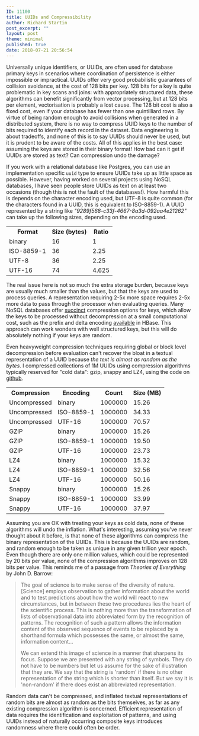 ```yaml
---
ID: 11100
title: UUIDs and Compressibility
author: Richard Startin
post_excerpt: ""
layout: post
theme: minimal
published: true
date: 2018-07-21 20:56:54
---
```

Universally unique identifiers, or UUIDs, are often used for database primary keys in scenarios where coordination of persistence is either impossible or impractical. UUIDs offer very good probabilistic guarantees of collision avoidance, at the cost of 128 bits per key. 128 bits for a key is quite problematic in key scans and joins: with appropriately structured data, these algorithms can benefit significantly from vector processing, but at 128 bits per element, vectorisation is probably a lost cause. The 128 bit cost is also a fixed cost, even if your database has fewer than one quintilliard rows. By virtue of being random enough to avoid collisions when generated in a distributed system, there is no way to compress UUID keys to the number of bits required to identify each record in the dataset. Data engineering is about tradeoffs, and none of this is to say UUIDs should never be used, but it is prudent to be aware of the costs. All of this applies in the best case: assuming the keys are stored in their binary format! How bad can it get if UUIDs are stored as text? Can compression undo the damage?

If you work with a relational database like Postgres, you can use an implementation specific `uuid` type to ensure UUIDs take up as little space as possible. However, having worked on several projects using NoSQL databases, I have seen people store UUIDs as text on at least two occasions (though this is not the fault of the databases!). How harmful this is depends on the character encoding used, but UTF-8 is quite common (for the characters found in a UUID, this is equivalent to ISO-8859-1). A UUID represented by a string like <em>"9289f568-c33f-4667-8a3d-092aa4e21262"</em> can take up the following sizes, depending on the encoding used.

<div class="table-holder">
<table class="table table-bordered table-hover table-condensed">
<tbody><tr>
<th>Format</th>
<th>Size (bytes)</th>
<th>Ratio</th>
</tr>
<tr>
<td>binary</td>
<td>16</td>
<td>1</td>
</tr>
<tr>
<td>ISO-8859-1</td>
<td>36</td>
<td>2.25</td>
</tr>
<tr>
<td>UTF-8</td>
<td>36</td>
<td>2.25</td>
</tr>
<tr>
<td>UTF-16</td>
<td>74</td>
<td>4.625</td>
</tr>
</tbody></table>
</div>

The real issue here is not so much the extra storage burden, because keys are usually much smaller than the values, but that the keys are used to process queries. A representation requiring 2-5x more space requires 2-5x more data to pass through the processor when evaluating queries. Many NoSQL databases offer <a href="https://en.wikipedia.org/wiki/Succinct_data_structure" rel="noopener" target="_blank">succinct</a> compression options for keys, which allow the keys to be processed without decompression at a small computational cost, such as the prefix and delta encoding <a href="https://archive.cloudera.com/cdh5/cdh/5/hbase-0.98.6-cdh5.3.8/book/compression.html">available</a> in HBase. This approach can work wonders with well structured keys, but this will do absolutely nothing if your keys are random. 

Even heavyweight compression techniques requiring global or block level decompression before evaluation can't recover the bloat in a textual representation of a UUID because <em>the text is almost as random as the bytes</em>. I compressed collections of 1M UUIDs using compression algorithms typically reserved for "cold data": gzip, snappy and LZ4, using the code on <a href="https://github.com/richardstartin/compression-experiment/blob/master/src/main/java/uk/co/openkappa/compression/UUIDBlockCompression.java" rel="noopener" target="_blank">github</a>. 

<div class="table-holder">
<table class="table table-bordered table-hover table-condensed">
<tbody><tr>
<th>Compression</th>
<th>Encoding</th>
<th>Count</th>
<th>Size (MB)</th>
</tr>
<tr>
<td>Uncompressed</td>
<td>binary</td>
<td>1000000</td>
<td>15.26</td>
</tr>
<tr>
<td>Uncompressed</td>
<td>ISO-8859-1</td>
<td>1000000</td>
<td>34.33</td>
</tr>
<tr>
<td>Uncompressed</td>
<td>UTF-16</td>
<td>1000000</td>
<td>70.57</td>
</tr>
<tr>
<td>GZIP</td>
<td>binary</td>
<td>1000000</td>
<td>15.26</td>
</tr>
<tr>
<td>GZIP</td>
<td>ISO-8859-1</td>
<td>1000000</td>
<td>19.50</td>
</tr>
<tr>
<td>GZIP</td>
<td>UTF-16</td>
<td>1000000</td>
<td>23.73</td>
</tr>
<tr>
<td>LZ4</td>
<td>binary</td>
<td>1000000</td>
<td>15.32</td>
</tr>
<tr>
<td>LZ4</td>
<td>ISO-8859-1</td>
<td>1000000</td>
<td>32.56</td>
</tr>
<tr>
<td>LZ4</td>
<td>UTF-16</td>
<td>1000000</td>
<td>50.16</td>
</tr>
<tr>
<td>Snappy</td>
<td>binary</td>
<td>1000000</td>
<td>15.26</td>
</tr>
<tr>
<td>Snappy</td>
<td>ISO-8859-1</td>
<td>1000000</td>
<td>33.99</td>
</tr>
<tr>
<td>Snappy</td>
<td>UTF-16</td>
<td>1000000</td>
<td>37.97</td>
</tr>
</tbody></table>
</div>

Assuming you are OK with treating your keys as cold data, none of these algorithms will undo the inflation. What's interesting, assuming you've never thought about it before, is that none of these algorithms can compress the binary representation of the UUIDs. This is because the UUIDs are random, and random enough to be taken as unique in any given trillion year epoch. Even though there are only one million values, which could be represented by 20 bits per value, none of the compression algorithms improves on 128 bits per value. This reminds me of a passage from <em>Theories of Everything</em> by John D. Barrow:

<blockquote>The goal of science is to make sense of the diversity of nature. [Science] employs observation to gather information about the world and to test predictions about how the world will react to new circumstances, but in between these two procedures lies the heart of the scientific process. This is nothing more than the transformation of lists of observational data into abbreviated form by the recognition of patterns. The recognition of such a pattern allows the information content of the observed sequence of events to be replaced by a shorthand formula which possesses the same, or almost the same, information content...

We can extend this image of science in a manner that sharpens its focus. Suppose we are presented with any string of symbols. They do not have to be numbers but let us assume for the sake of illustration that they are. We say that the string is 'random' if there is no other representation of the string which is shorter than itself. But we say it is 'non-random' if there does exist an abbreviated representation.</blockquote>

Random data can't be compressed, and inflated textual representations of random bits are almost as random as the bits themselves, as far as any existing compression algorithm is concerned. Efficient representation of data requires the identification and exploitation of patterns, and using UUIDs instead of naturally occurring composite keys introduces randomness where there could often be order.